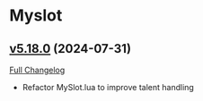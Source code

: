 # Myslot

## [v5.18.0](https://github.com/tg123/myslot/tree/v5.18.0) (2024-07-31)
[Full Changelog](https://github.com/tg123/myslot/commits/v5.18.0) 

- Refactor MySlot.lua to improve talent handling  
